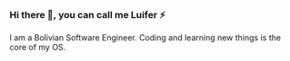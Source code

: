 ### Hi there 👋, you can call me Luifer ⚡

I am a Bolivian Software Engineer. Coding and learning new things is the core of my OS.

